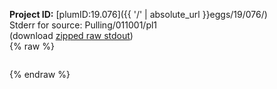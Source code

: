 **Project ID:** [plumID:19.076]({{ '/' | absolute_url }}eggs/19/076/)  
Stderr for source:  Pulling/011001/pl1   
(download [zipped raw stdout](pl1.plumed.stdout.txt.zip))  
{% raw %}
<pre>
</pre>
{% endraw %}
